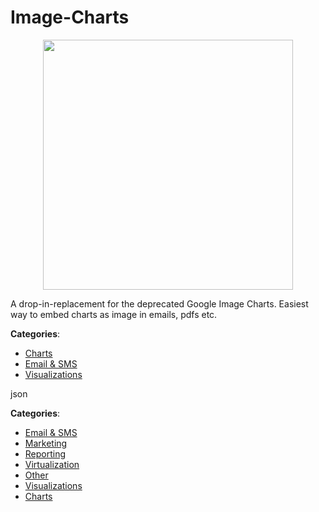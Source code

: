# Image-Charts
<p align="center">
    <img width="400" src="https://raw.githubusercontent.com/apis-list/apis-list/apis/image-charts/logo_256x256.png" />
</p>

A drop-in-replacement for the deprecated Google Image Charts. Easiest way to embed charts as image in emails, pdfs etc.



**Categories**:
- [Charts](https://github.com/apis-list/apis-list#charts)
- [Email & SMS](https://github.com/apis-list/apis-list#email-and-sms)
- [Visualizations](https://github.com/apis-list/apis-list#visualizations)



json


**Categories**:
- [Email & SMS](https://github.com/apis-list/apis-list#email-and-sms)
- [Marketing](https://github.com/apis-list/apis-list#marketing)
- [Reporting](https://github.com/apis-list/apis-list#reporting)
- [Virtualization](https://github.com/apis-list/apis-list#virtualization)
- [Other](https://github.com/apis-list/apis-list#other)
- [Visualizations](https://github.com/apis-list/apis-list#visualizations)
- [Charts](https://github.com/apis-list/apis-list#charts)



